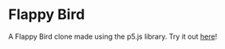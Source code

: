 # Flappy Bird

A Flappy Bird clone made using the p5.js library. Try it out [here](https://mohammed-shoaib.github.io/Watch-Me-Build/Projects/Flappy%20Bird/)!